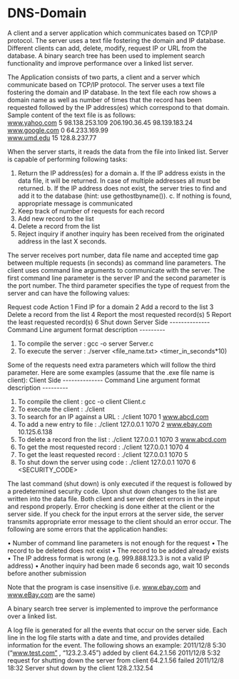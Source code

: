 # DNS-Domain
A client and a server application which communicates based on TCP/IP protocol. The server uses a text file fostering the domain and IP database. Different clients can add, delete, modify, request IP or URL from the database. A binary search tree has been used to implement search functionality and improve performance over a linked list server. 


The Application consists of two parts, a client and a server which communicate based on TCP/IP protocol. The server uses a text file fostering the domain and IP database. In the text file each row shows a domain name as well as number of times that the record has been requested followed by the IP address(es) which correspond to that domain. 
Sample content of the text file is as follows:
<br />
www.yahoo.com 5 98.138.253.109 206.190.36.45 98.139.183.24<br />
www.google.com 0 64.233.169.99<br />
www.umd.edu 15 128.8.237.77<br />

When the server starts, it reads the data from the file into linked list. Server is capable of performing following tasks:
1. Return the IP address(es) for a domain
        a. If the IP address exists in the data file, it will be returned. In case of multiple addresses all must be returned.
        b. If the IP address does not exist, the server tries to find and add it to the database (hint: use gethostbyname()).
        c. If nothing is found, appropriate message is communicated
2. Keep track of number of requests for each record
3. Add new record to the list
4. Delete a record from the list
5. Reject inquiry if another inquiry has been received from the originated address in the last X seconds.

The server receives port number, data file name and accepted time gap between multiple requests (in seconds) as command line parameters.
The client uses command line arguments to communicate with the server. The first command line parameter is the server IP and the second parameter is the port number. The third parameter specifies the type of request from the server and can have the following values:

Request code   Action
           1   Find IP for a domain
           2   Add a record to the list
           3   Delete a record from the list
           4   Report the most requested record(s)
           5   Report the least requested record(s)
           6   Shut down
Server Side
--------------   Command Line argument format description   ---------
1. To compile the server                      : gcc -o server Server.c
2. To execute the server                      : ./server <port number> <file_name.txt> <timer_in_seconds*10)
                      
Some of the requests need extra parameters which will follow the third parameter. 
Here are some examples (assume that the .exe file name is client):
Client Side
--------------   Command Line argument format description   ---------
1. To compile the client                      : gcc -o client Client.c
2. To execute the client                      : ./client <port number> <Request code> <Optional Argument>
3. To search for an IP against a URL          : ./client 1070 1 www.abcd.com
4. To add a new entry to file                 : ./client 127.0.0.1 1070 2 www.ebay.com 10.125.6.138
5. To delete a record fron the list           : ./client 127.0.0.1 1070 3 www.abcd.com
6. To get the most requested record           : ./client 127.0.0.1 1070 4
7. To get the least requested record          : ./client 127.0.0.1 1070 5
8. To shut down the server using code         : ./client 127.0.0.1 1070 6 <SECURITY_CODE>

The last command (shut down) is only executed if the request is followed by a predetermined security code. Upon shut down changes to the list are written into the data file. Both client and server detect errors in the input and respond properly. Error checking is done either at the client or the server side. If you check for the input errors at the server side, the server transmits appropriate error message to the client should an error occur. The following are some errors that the application handles:

• Number of command line parameters is not enough for the request
• The record to be deleted does not exist
• The record to be added already exists
• The IP address format is wrong (e.g. 999.888.123.3 is not a valid IP address)
• Another inquiry had been made 6 seconds ago, wait 10 seconds before another submission

Note that the program is case insensitive (i.e. www.ebay.com and www.eBay.com are the same)

A binary search tree server is implemented to improve the performance over a linked list.

A log file is generated for all the events that occur on the server side. Each line in the log file starts with a date and time, and provides detailed information for the event. 
The following shows an example: 
2011/12/8 5:30 (“www.test.com” , “123.2.3.45”) added by client 64.2.1.56 
2011/12/8 5:32 request for shutting down the server from client 64.2.1.56 failed 
2011/12/8 18:32 Server shut down by the client 128.2.132.54

